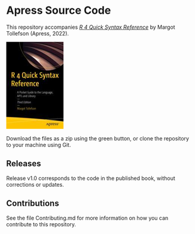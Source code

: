 # Apress Source Code

This repository accompanies [*R 4 Quick Syntax Reference*](https://link.springer.com/book/10.1007/978-1-4842-7924-3) by Margot Tollefson (Apress, 2022).

[comment]: #cover
![Cover image](978-1-4842-7923-6.jpg)

Download the files as a zip using the green button, or clone the repository to your machine using Git.

## Releases

Release v1.0 corresponds to the code in the published book, without corrections or updates.

## Contributions

See the file Contributing.md for more information on how you can contribute to this repository.